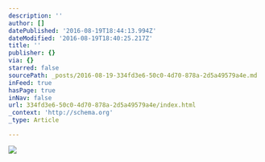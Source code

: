 ```yaml
---
description: ''
author: []
datePublished: '2016-08-19T18:44:13.994Z'
dateModified: '2016-08-19T18:40:25.217Z'
title: ''
publisher: {}
via: {}
starred: false
sourcePath: _posts/2016-08-19-334fd3e6-50c0-4d70-878a-2d5a49579a4e.md
inFeed: true
hasPage: true
inNav: false
url: 334fd3e6-50c0-4d70-878a-2d5a49579a4e/index.html
_context: 'http://schema.org'
_type: Article

---
```

![](https://the-grid-user-content.s3-us-west-2.amazonaws.com/fb57a0dc-3ce1-48db-ba73-d1964474ceff.jpg)